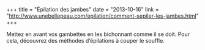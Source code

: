 +++
title = "Épilation des jambes"
date = "2013-10-16"
link = "http://www.unebellepeau.com/epilation/comment-sepiler-les-jambes.html"
+++

Mettez en avant vos gambettes en les bichonnant comme il se doit. Pour cela, découvrez des méthodes d’épilations à couper le souffle.
